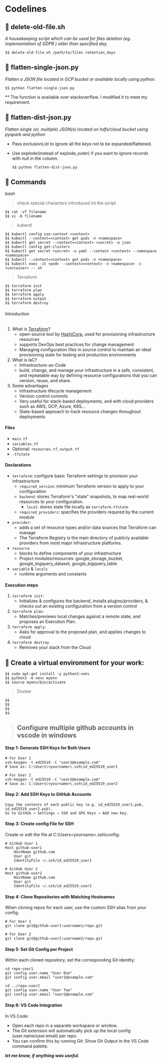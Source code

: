 # Codelines
                                                                                                                                     

                                                                                                                                     
## :wave: delete-old-file.sh

*A housekeeping script which can be used for files deletion (eg. implementation of GDPR ) older than specified day.*

    $$ delete-old-file.sh /path/to/files retention_days

                                                                                                                                      
## :wave: flatten-single-json.py

*Flatten a JSON file located in GCP bucket or available locally using python.*

    $$ python flatten-single-json.py

** The function is available over stackoverflow. I modified it to meet my requirement. 
                                                                                                                                      
                                                                                                                                      
## :wave: flatten-dist-json.py

*Flatten single (or, multiple) JSON(s) located on hdfs/cloud bucket using pyspark and python*
+ Pass exclusionList to ignore all the keys not to be expanded/flattened. 
+ Use explode(instead of explode_outer) if you want to ignore records with null in the column. 
     
      $$ python flatten-dist-json.py

## :wave: Commands

*bash*
> check special characters introduced int the script

    $$ cat -vT filename
    $$ vi -b filename

> kubectl

    $$ kubectl config use-context <context>
    $$ kubectl --context=<context> get pods -n <namespace>
    $$ kubectl get secret --context=<context> <secret> -o json
    $$ kubectl config get-clusters 
    $$ kubectl get secret <secret> -o yaml --context <context> --namespace <namespace>
    $$ kubectl --context=<context> get pods -n <namespace>
    $$ kubectl exec -it <pod> --context=<context> -n <namespace> -c <container> -- sh
    
> Terraform 

    $$ terraform init
    $$ terraform plan
    $$ terraform apply
    $$ terraform output
    $$ terraform destroy


###### Introduction

1. What is [Terraform](https://www.terraform.io)?
   * open-source tool by [HashiCorp](https://www.hashicorp.com), used for provisioning infrastructure resources
   * supports DevOps best practices for change management
   * Managing configuration files in source control to maintain an ideal provisioning state 
     for testing and production environments
2. What is IaC?
   * Infrastructure-as-Code
   * build, change, and manage your infrastructure in a safe, consistent, and repeatable way 
     by defining resource configurations that you can version, reuse, and share.
3. Some advantages
   * Infrastructure lifecycle management
   * Version control commits
   * Very useful for stack-based deployments, and with cloud providers such as AWS, GCP, Azure, K8S…
   * State-based approach to track resource changes throughout deployments


#### Files

* `main.tf`
* `variables.tf`
* Optional: `resources.tf`, `output.tf`
* `.tfstate`

#### Declarations
* `terraform`: configure basic Terraform settings to provision your infrastructure
   * `required_version`: minimum Terraform version to apply to your configuration
   * `backend`: stores Terraform's "state" snapshots, to map real-world resources to your configuration.
      * `local`: stores state file locally as `terraform.tfstate`
   * `required_providers`: specifies the providers required by the current module
* `provider`:
   * adds a set of resource types and/or data sources that Terraform can manage
   * The Terraform Registry is the main directory of publicly available providers from most major infrastructure platforms.
* `resource`
  * blocks to define components of your infrastructure
  * Project modules/resources: google_storage_bucket, google_bigquery_dataset, google_bigquery_table
* `variable` & `locals`
  * runtime arguments and constants


#### Execution steps
1. `terraform init`: 
    * Initializes & configures the backend, installs plugins/providers, & checks out an existing configuration from a version control 
2. `terraform plan`:
    * Matches/previews local changes against a remote state, and proposes an Execution Plan.
3. `terraform apply`: 
    * Asks for approval to the proposed plan, and applies changes to cloud
4. `terraform destroy`
    * Removes your stack from the Cloud



## :wave: Create a virtual environment for your work:
    $$ sudo apt-get install -y python3-venv
    $$ python3 -m venv myenv
    $$ source myenv/bin/activate
    
> Docker

    $$ 
    $$
    $$
    $$


> ## Configure multiple github accounts in vscode in windows
#### Step 1: Generate SSH Keys for Both Users
```
# For User 1
ssh-keygen -t ed25519 -C "user1@example.com"
# Save as: C:\Users\<yourname>\.ssh\id_ed25519_user1

# For User 2
ssh-keygen -t ed25519 -C "user2@example.com"
# Save as: C:\Users\<yourname>\.ssh\id_ed25519_user2
```
#### Step 2: Add SSH Keys to GitHub Accounts
```
Copy the contents of each public key (e.g. id_ed25519_user1.pub, id_ed25519_user2.pub).
Go to GitHub → Settings → SSH and GPG Keys → Add new key.
```
#### Step 3: Create config File for SSH
Create or edit the file at C:\Users\<yourname>\.ssh\config:
```
# GitHub User 1
Host github-user1
    HostName github.com
    User git
    IdentityFile ~/.ssh/id_ed25519_user1

# GitHub User 2
Host github-user2
    HostName github.com
    User git
    IdentityFile ~/.ssh/id_ed25519_user2
```

#### Step 4: Clone Repositories with Matching Hostnames
When cloning repos for each user, use the custom SSH alias from your config:
```
# For User 1
git clone git@github-user1:username1/repo.git

# For User 2
git clone git@github-user2:username2/repo.git
```

#### Step 5: Set Git Config per Project
Within each cloned repository, set the corresponding Git identity:
```
cd repo-user1
git config user.name "User One"
git config user.email "user1@example.com"

cd ../repo-user2
git config user.name "User Two"
git config user.email "user2@example.com"
```

#### Step 6: VS Code Integration
In VS Code:
- Open each repo in a separate workspace or window.
- The Git extension will automatically pick up the local config (user.name/user.email) per repo.
- You can confirm this by running Git: Show Git Output in the VS Code command palette.


***let me know, if anything was useful.***    
